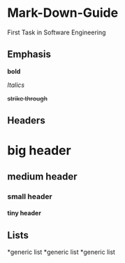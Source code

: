 # Mark-Down-Guide
First Task in Software Engineering 
## Emphasis 
**bold**

*Italics*

~~strike through~~

## Headers
# big header

## medium header

### small header

#### tiny header

## Lists
*generic list
*generic list
*generic list 
